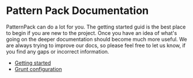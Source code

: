 # Pattern Pack Documentation
PatternPack can do a lot for you.  The getting started guid is the best place to begin if you are new to the project.  Once you have an idea of what's going on the deeper documentation should become much more useful.  We are always trying to improve our docs, so please feel free to let us know, if you find any gaps or incorrect information.

* [Getting started]
* [Grunt configuration]

[Getting started]: (https://github.com/patternpack/patternpack/blob/master/docs/getting-started.md)
[Grunt configuration]: (https://github.com/patternpack/patternpack/blob/master/readme.md)
